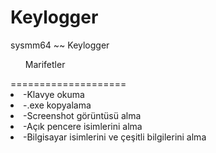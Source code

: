 Keylogger
=========

sysmm64 ~~ Keylogger 


<ul>Marifetler</ul> 
====================
<li>-Klavye okuma</li>
<li>-.exe kopyalama</li>
<li>-Screenshot görüntüsü alma</li>
<li>-Açık pencere isimlerini alma</li>
<li>-Bilgisayar isimlerini ve çeşitli bilgilerini alma</li>
